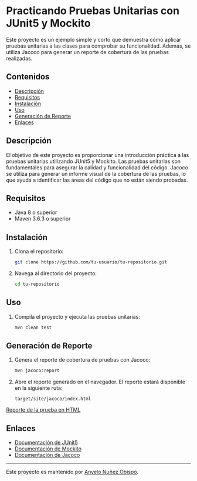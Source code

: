 # Practicando Pruebas Unitarias con JUnit5 y Mockito

Este proyecto es un ejemplo simple y corto que demuestra cómo aplicar pruebas unitarias a las clases para comprobar su funcionalidad. Además, se utiliza Jacoco para generar un reporte de cobertura de las pruebas realizadas.

## Contenidos

- [Descripción](#descripción)
- [Requisitos](#requisitos)
- [Instalación](#instalación)
- [Uso](#uso)
- [Generación de Reporte](#generación-de-reporte)
- [Enlaces](#enlaces)

## Descripción

El objetivo de este proyecto es proporcionar una introducción práctica a las pruebas unitarias utilizando JUnit5 y Mockito. Las pruebas unitarias son fundamentales para asegurar la calidad y funcionalidad del código. Jacoco se utiliza para generar un informe visual de la cobertura de las pruebas, lo que ayuda a identificar las áreas del código que no están siendo probadas.

## Requisitos

- Java 8 o superior
- Maven 3.6.3 o superior

## Instalación

1. Clona el repositorio:
    ```bash
    git clone https://github.com/tu-usuario/tu-repositorio.git
    ```
2. Navega al directorio del proyecto:
    ```bash
    cd tu-repositorio
    ```

## Uso

1. Compila el proyecto y ejecuta las pruebas unitarias:
    ```bash
    mvn clean test
    ```

## Generación de Reporte

1. Genera el reporte de cobertura de pruebas con Jacoco:
    ```bash
    mvn jacoco:report
    ```

2. Abre el reporte generado en el navegador. El reporte estará disponible en la siguiente ruta:
    ```
    target/site/jacoco/index.html
    ```

<a href="target/site/jacoco/index.html" target="_blank">Reporte de la prueba en HTML</a>

## Enlaces

- <a href="https://junit.org/junit5/docs/current/user-guide/" target="_blank">Documentación de JUnit5</a>
- <a href="https://site.mockito.org/" target="_blank">Documentación de Mockito</a>
- <a href="https://www.jacoco.org/jacoco/trunk/doc/" target="_blank">Documentación de Jacoco</a>

---

Este proyecto es mantenido por [Anyelo Nuñez Obispo](https://github.com/AnyeloDev16).
